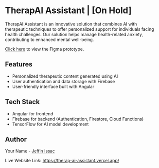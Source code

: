 # TherapAI Assistant | [On Hold]

TherapAI Assistant is an innovative solution that combines AI with therapeutic techniques to offer personalized support for individuals facing health challenges. Our solution helps manage health-related anxiety, contributing to enhanced mental well-being.


[Click here](https://www.figma.com/file/eByzGQfW54LZMFkxdDwJVk/TherapAI-Assistant?type=design&node-id=1%3A9&mode=design&t=byryy1yW9V7iRcqp-1) to view the Figma prototype.

## Features

- Personalized therapeutic content generated using AI
- User authentication and data storage with Firebase
- User-friendly interface built with Angular

## Tech Stack

- Angular for frontend
- Firebase for backend (Authentication, Firestore, Cloud Functions)
- TensorFlow for AI model development

## Author

Your Name - [Jeffin Issac](https://github.com/Jeffin03)

Live Website Link: https://therap-ai-assistant.vercel.app/
